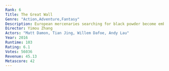 ```yaml
---
Rank: 6
Title: The Great Wall
Genre: "Action,Adventure,Fantasy"
Description: European mercenaries searching for black powder become embroiled in the defense of the Great Wall of China against a horde of monstrous creatures.
Director: Yimou Zhang
Actors: "Matt Damon, Tian Jing, Willem Dafoe, Andy Lau"
Year: 2016
Runtime: 103
Rating: 6.1
Votes: 56036
Revenue: 45.13
Metascore: 42
---
```


